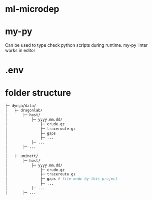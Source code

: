 # ml-microdep

# my-py
Can be used to type check python scripts during runtime.
my-py linter works in editor

# .env

# folder structure
```bash
├─ dynga/data/
│   ├─ dragonlab/
│       ├─ host/
│           ├─ yyyy.mm.dd/
│               ├─ crude.gz
│               ├─ traceroute.gz
│               ├─ gaps
│               ├─ ...
│           ├─ ...
│       ├─ ...
│
│   ├─ uninett/
│       ├─ host/
│           ├─ yyyy.mm.dd/
│               ├─ crude.gz
│               ├─ traceroute.gz
│               ├─ gaps # file made by this project
│               ├─ ...
│           ├─ ...
│       ├─ ...
```
